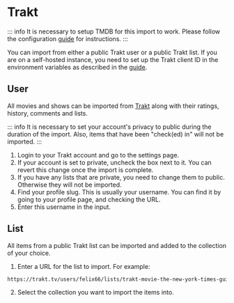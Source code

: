 # Trakt

::: info
It is necessary to setup TMDB for this import to work. Please follow the configuration
[guide](../configuration.md) for instructions.
:::

You can import from either a public Trakt user or a public Trakt list. If you are on a
self-hosted instance, you need to set up the Trakt client ID in the environment variables
as described in the [guide](../guides/trakt.md).

## User

All movies and shows can be imported from [Trakt](https://trakt.tv) along with
their ratings, history, comments and lists.

::: info
It is necessary to set your account's privacy to public during the duration of the
import. Also, items that have been "check(ed) in" will not be imported.
:::

1. Login to your Trakt account and go to the settings page.
2. If your account is set to private, uncheck the box next to it. You can revert
  this change once the import is complete.
3. If you have any lists that are private, you need to change them to public.
  Otherwise they will not be imported.
4. Find your profile slug. This is usually your username. You can find it by
  going to your profile page, and checking the URL.
5. Enter this username in the input.

## List

All items from a public Trakt list can be imported and added to the collection of your
choice.

1. Enter a URL for the list to import. For example:

```txt
https://trakt.tv/users/felix66/lists/trakt-movie-the-new-york-times-guide-to-the-best-1-000-movies-ever-made?sort=rank,asc
```

2. Select the collection you want to import the items into.
